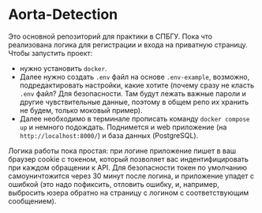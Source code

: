 # Aorta-Detection
Это основной репозиторий для практики в СПБГУ.
Пока что реализована логика для регистрации и входа на приватную страницу.
Чтобы запустить проект:

 * нужно установить `docker`.
 * Далее нужно создать `.env` файл на основе `.env-example`, возможно, подредактировать настройки, какие хотите (почему сразу не класть `.env` файл? Для безопасности. Там будут лежать важные пароли и другие чувствительные данные, поэтому в общем репо их хранить не будем, только моковый пример).
 * Далее необходимо в терминале прописать команду `docker compose up` и немного подождать. Поднимется и web приложение (на `http://localhost:8000/`) и база данных (PostgreSQL).

Логика работы пока простая: при логине приложение пишет в ваш браузер cookie с токеном, который позволяет вас индентифицировать при каждом обращении к API. Для безопасности токен по умолчанию самоуничтожится через 30 минут после логина, и приложение упадет с ошибкой (это надо пофиксить, отловить ошибку, и, например, выбросить юзера обратно на страницу с логином с соответствующим сообщением).
